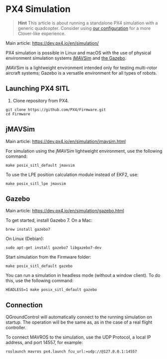 PX4 Simulation
===

> **Hint** This article is about running a standalone PX4 simulation with a generic quadcopter. Consider using [our configuration](simulation.md) for a more Clover-like experience.

Main article: https://dev.px4.io/en/simulation/

PX4 simulation is possible in Linux and macOS with the use of physical environment simulation systems [jMAVSim](https://pixhawk.org/dev/hil/jmavsim) and [the Gazebo](http://gazebosim.org).

jMAVSim is a lightweight environment intended only for testing multi-rotor aircraft systems; Gazebo is a versatile environment for all types of robots.

Launching PX4 SITL
--

1. Clone repository from PX4.

```(bash)
git clone https://github.com/PX4/Firmware.git
cd Firmware
```

jMAVSim
--

Main article: https://dev.px4.io/en/simulation/jmavsim.html

For simulation using the jMAVSim lightweight environment, use the following command:

```(bash)
make posix_sitl_default jmavsim
```

To use the LPE position calculation module instead of EKF2, use:

```(bash)
make posix_sitl_lpe jmavsim
```

Gazebo
--

Main article: https://dev.px4.io/en/simulation/gazebo.html

To get started, install Gazebo 7. On a Mac:

```(bash)
brew install gazebo7
```

On Linux (Debian):

```(bash)
sudo apt-get install gazebo7 libgazebo7-dev
```

Start simulation from the Firmware folder:

```(bash)
make posix_sitl_default gazebo
```

You can run a simulation in headless mode (without a window client). To do this, use the following command:

```(bash)
HEADLESS=1 make posix_sitl_default gazebo
```

Connection
---

QGroundControl will automatically connect to the running simulation on startup. The operation will be the same as, as in the case of a real flight controller.

To connect MAVROS to the simulation, use the UDP Protocol, a local IP address, and port 14557, for example:

```(bash)
roslaunch mavros px4.launch fcu_url:=udp://@127.0.0.1:14557
```
